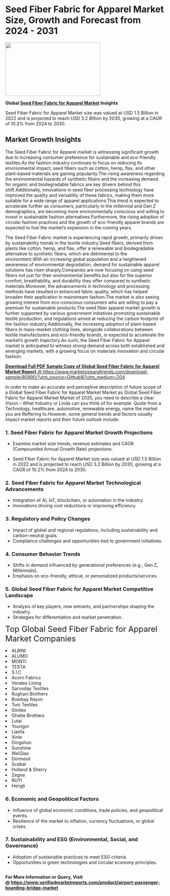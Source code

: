 <H1>Seed Fiber Fabric for Apparel Market Size, Growth and Forecast from 2024 - 2031</H1><img class="aligncenter size-medium wp-image-584254" src="https://thirdeyenews.in/wp-content/uploads/2024/09/Global-Market-Research-300x168.jpeg" alt="" width="300" height="168" /><p><strong>Global&nbsp;<a href="https://www.marketsizeandtrends.com/download-sample/80990/?utm_source=Github8j?utm_medium=204">Seed Fiber Fabric for Apparel Market</a> Insights</strong></p><p>Seed Fiber Fabric for Apparel Market size was valued at USD 1.5 Billion in 2022 and is projected to reach USD 3.2 Billion by 2030, growing at a CAGR of 10.2% from 2024 to 2030.</p><p><h2>Market Growth Insights</h2> <p>The Seed Fiber Fabric for Apparel market is witnessing significant growth due to increasing consumer preference for sustainable and eco-friendly textiles.As the fashion industry continues to focus on reducing its environmental impact, seed fibers such as cotton, hemp, flax, and other plant-based materials are gaining popularity.The rising awareness regarding the environmental hazards of synthetic fibers and the increasing demand for organic and biodegradable fabrics are key drivers behind this shift.Additionally, innovations in seed fiber processing technology have improved the quality and versatility of these fabrics, making them more suitable for a wide range of apparel applications.This trend is expected to accelerate further as consumers, particularly in the millennial and Gen Z demographics, are becoming more environmentally conscious and willing to invest in sustainable fashion alternatives.Furthermore, the rising adoption of circular fashion practices and the growth of eco-friendly apparel brands are expected to fuel the market’s expansion in the coming years.<a href="#sample"></a></p> <p>The Seed Fiber Fabric market is experiencing rapid growth, primarily driven by sustainability trends in the textile industry.Seed fibers, derived from plants like cotton, hemp, and flax, offer a renewable and biodegradable alternative to synthetic fibers, which are detrimental to the environment.With an increasing global population and a heightened awareness of environmental degradation, demand for sustainable apparel solutions has risen sharply.Companies are now focusing on using seed fibers not just for their environmental benefits but also for the superior comfort, breathability, and durability they offer compared to synthetic materials.Moreover, the advancements in technology and processing methods have resulted in enhanced fabric quality, which has helped broaden their application in mainstream fashion.The market is also seeing growing interest from eco-conscious consumers who are willing to pay a premium for sustainable products.The seed fiber apparel market growth is further supported by various government initiatives promoting sustainable textile production, and regulations aimed at reducing the carbon footprint of the fashion industry.Additionally, the increasing adoption of plant-based fibers in mass-market clothing lines, alongside collaborations between textile manufacturers and eco-friendly brands, is expected to accelerate the market’s growth trajectory.As such, the Seed Fiber Fabric for Apparel market is anticipated to witness strong demand across both established and emerging markets, with a growing focus on materials innovation and circular fashion.<a href="#more"></p><p><span class=""><strong>Download Full PDF Sample Copy of Global Seed Fiber Fabric for Apparel Market Report</strong> @ <a href="https://www.marketsizeandtrends.com/download-sample/80990/?utm_source=Github8j?utm_medium=204" target="_blank">https://www.marketsizeandtrends.com/download-sample/80990/?utm_source=Github8j?utm_medium=204</a></span></p><p>In order to make an accurate and perceptive description of future scope of a Global&nbsp;Seed Fiber Fabric for Apparel Market Market as Global&nbsp;Seed Fiber Fabric for Apparel Market Market of 2025, you need to describe a clear Vision &ndash; What Industry or Linda can you think of for example: Quote from a Technology, healthcare, automotive, renewable energy, name the market you are Reffering to.However, some general trends and factors usually impact market reports and their future outlook include:</p><h3>1.&nbsp;<strong>Seed Fiber Fabric for Apparel Market Growth Projections</strong></h3><ul><li>Examine market size trends, revenue estimates and CAGR (Compounded Annual Growth Rate) projections.</li><li><p>Seed Fiber Fabric for Apparel Market size was valued at USD 1.5 Billion in 2022 and is projected to reach USD 3.2 Billion by 2030, growing at a CAGR of 10.2% from 2024 to 2030.</p></li></ul><h3>2.&nbsp;<strong>Seed Fiber Fabric for Apparel Market Technological Advancements</strong></h3><ul><li>Integration of AI, IoT, blockchain, or automation in the industry.</li><li>Innovations driving cost reductions or improving efficiency.</li></ul><h3>3.&nbsp;<strong>Regulatory and Policy Changes</strong></h3><ul><li>Impact of global and regional regulations, including sustainability and carbon-neutral goals.</li><li>Compliance challenges and opportunities tied to government initiatives.</li></ul><h3>4.&nbsp;<strong>Consumer Behavior Trends</strong></h3><ul><li>Shifts in demand influenced by generational preferences (e.g., Gen Z, Millennials).</li><li>Emphasis on eco-friendly, ethical, or personalized products/services.</li></ul><h3>5.&nbsp;<strong>Global Seed Fiber Fabric for Apparel Market Competitive Landscape</strong></h3><ul><li>Analysis of key players, new entrants, and partnerships shaping the industry.</li><li>Strategies for differentiation and market penetration.</li></ul><p data-pm-slice="1 1 []"><span style="color: inherit; font-family: inherit; font-size: 25px;">Top Global Seed Fiber Fabric for Apparel Market Companies</span></p><div class="" data-test-id=""><p><li>ALBINI</li><li> ALUMO</li><li> MONTI</li><li> TESTA</li><li> S.I.C</li><li> Acorn Fabrics</li><li> Veratex Lining</li><li> Sarvoday Textiles</li><li> Rughani Brothers</li><li> Bombay Rayon</li><li> Tuni Textiles</li><li> Ginitex</li><li> Ghatte Brothers</li><li> Lutai</li><li> Youngor</li><li> Lianfa</li><li> Xinle</li><li> Dingshun</li><li> Sunshine</li><li> WeiQiao</li><li> Dormeuil</li><li> Scabal</li><li> Holland & Sherry</li><li> Zegna</li><li> RUYI</li><li> Hengli</li></p></div><h3>6.&nbsp;<strong>Economic and Geopolitical Factors</strong></h3><ul><li>Influence of global economic conditions, trade policies, and geopolitical events.</li><li>Resilience of the market to inflation, currency fluctuations, or global crises.</li></ul><h3>7.&nbsp;<strong>Sustainability and ESG (Environmental, Social, and Governance)</strong></h3><ul><li>Adoption of sustainable practices to meet ESG criteria.</li><li>Opportunities in green technologies and circular economy principles.</li></ul><h2><strong style="font-size: 14px;">For More Information or Query, Visit @&nbsp;</strong><a style="background-color: #ffffff; font-size: 14px;" href="https://www.marketsizeandtrends.com/report/seed-fiber-fabric-for-apparel-market/" target="_blank">https://www.verifiedmarketreports.com/product/airport-passenger-boarding-bridge-market</a></h2>